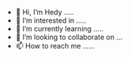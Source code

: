 - 👋 Hi, I’m Hedy .....
- 👀 I’m interested in .....
- 🌱 I’m currently learning .....
- 💞️ I’m looking to collaborate on ...
- 📫 How to reach me ......

<!---
hedy992/hedy992 is a ✨ special ✨ repository because its `README.md` (this file) appears on your GitHub profile.
You can click the Preview link to take a look at your changes.
--->

